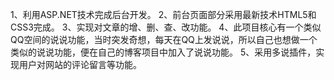 1、利用ASP.NET技术完成后台开发。 
2、前台页面部分采用最新技术HTML5和CSS3完成。
3、实现对文章的增、删、查、改功能。 
4、此项目核心有一个类似QQ空间的说说功能，当时突发奇想，每天在QQ上发说说，所以自己也想做一个类似的说说功能，便在自己的博客项目中加入了说说功能。 
5、采用多说插件，实现用户对网站的评论留言等功能。  
